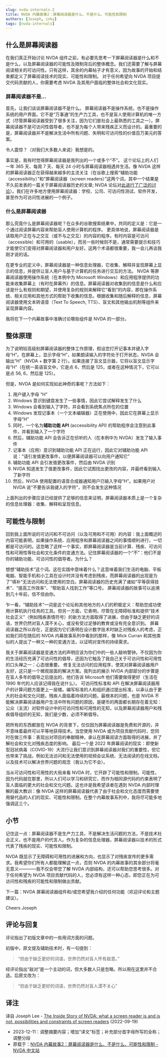 ```yaml
---
slug: nvda-internals-2
title: NVDA 内幕故事2：屏幕阅读器是什么、不是什么、可能性和限制
authors: [Joseph, inky]
tags: [nvda-internals]
---
```


## 什么是屏幕阅读器

在我们真正开始讨论 NVDA 组件之前，有必要先思考一下屏幕阅读器是什么和不是什么，以及屏幕阅读器的可能性及限制背后的整体概念。我们还需要了解与屏幕阅读相关的可访问性。只有这样，其余的内幕帖子才有意义，因为故事的开始和结束都定义了屏幕阅读技术的现实、可能性和限制。
对于任何希望向 NVDA 项目提交代码贡献的人，你需要考虑 NVDA 及其用户面临的整体社会和文化现实。

<!-- truncate -->

### 屏幕阅读器不是...

首先，让我们谈谈屏幕阅读器不是什么。
  屏幕阅读器不是操作系统，也不是操作系统的用户界面。它不是“万事通”的生产力工具，也不是盲人使用计算机的唯一方式（尽管屏幕阅读器受到了很多关注，因为它们是社会上最熟悉的工具之一）。屏幕阅读器不是可访问性倡导者，也不是为每个人带来残疾正义而设计的。最重要的是，屏幕阅读器并不是解决生活中所有问题、失明和可访问性的价值百万美元的答案。

令人震惊？（对我们大多数人来说）我想是的。

事实是，我有时觉得屏幕阅读器是我列出的一个或多个“不”。
  这个论坛上的人们一年 365 天、每周 7 天、每天 24 小时与屏幕阅读器相遇并生活。像 NVDA 这样的屏幕阅读器正在获得越来越多的主流关注（在谷歌上搜索“辅助功能（accessibility）”和“屏幕阅读器（screen readers）”这两个词，其中一个结果是不久前发表的一篇关于屏幕阅读器历史的文章; NVDA 论坛对[此进行了广泛的讨论][2]）。我们在许多地方使用屏幕阅读器：学校、公司、可访问性测试、软件开发，甚至作为可访问性进展的一个例子。

### 什么是屏幕阅读器

那么究竟什么是屏幕阅读器呢？在众多的谷歌搜索结果中，共同的定义是：它是一个通过阅读屏幕内容来帮助盲人使用计算机的程序。
  更具体地说，屏幕阅读器是读取用户正在与之交互（或不与之交互）的内容的程序。有时内容是可访问（accessible）和可用的（usable），而另一些时候则不是，通常需要提示和技巧才能使它们变得对屏幕阅读器和用户友好。这两个术语都很重要，我一会儿再谈我刚才说的话。

在更专业的定义中，屏幕阅读器是一种信息处理器，它收集、解释并呈现屏幕上显示的信息，并提供让盲人用户与基于计算机的任务进行交互的方法。
  NVDA 等屏幕阅读器使用操作系统（在本例中为 Microsoft Windows）和应用程序提供的功能来收集屏幕上（有时在屏幕外）的信息。屏幕阅读器对收集到的信息是什么和应该是什么有规则和期望，并使用复杂的规则来解释它“看到”的内容，即在操作系统、相关应用和其他方式的帮助下收集的信息。根据收集和随后解释的信息，屏幕阅读器使用文本转语音（Text To Speech, TTS）、盲文和其他输出机制等组件来呈现屏幕内容。

我将在下一个内幕故事中准确讨论哪些组件是 NVDA 的一部分。

## 整体原理

为了说明较高级别屏幕阅读器的整体工作原理，假设您打开记事本并键入字母“H”。在屏幕上，显示字母“H”，如果朗读输入的字符处于打开状态，NVDA 会输出“H”（NVDA + 数字第 2 行）。如果连接了盲文显示器，它将以盲文显示字母“H”（在统一英语盲文中，它是点 6，然后是 125，或者在这种情况下，它可以是点 56, 6，然后是 125）。

但是，NVDA 是如何实现如此神奇的事呢？方法如下：

1. 用户键入字母 “H”  
1. Windows 意识到键盘发生了一些事情，因此它尝试解释发生了什么  
1. Windows 会看到输入了字符，并会看到系统焦点所在的位置
1. Windows 发现记事本（一个文本编辑器）正在使用中，因此它在屏幕上显示字母“H” 
1. 同时，一个名为**辅助功能 API** (accessibility API) 的帮助程序会注意到此事件，并看到输入了一个字符 
1. 然后，辅助功能 API 会告诉正在侦听的人（在本例中为 NVDA）发生了输入事件 
1. 记事本（应用）意识到辅助功能 API 正在运行，因此它对辅助功能 API 说：“请引发值更改事件，以便屏幕阅读器可以向用户通知它” 
1. 辅助功能 API 会引发值更改事件，然后由 NVDA 识别 
1. NVDA 知道发生了值更改事件，因此它试图找出更改的内容，并最终看到输入了新字符 
1. 然后，NVDA 使用配置的语音合成器通知用户已输入字母“H”。如果用户对 NVDA 说“不要告诉我键入的字符”，则不会发生这种情况

上面列出的步骤应该已经提供了足够的信息来证明，屏幕阅读器本质上是一个复杂的信息处理器：收集、解释和呈现信息。

## 可能性与限制

回到我上面所说的可访问和不可访问（以及可用和不可用）的内容：我上面概述的内容可能表明，如果操作系统、应用程序和屏幕阅读器之间的事情顺利进行，一切都是可访问的。这忽略了这样一个事实，即屏幕阅读器是当前计算、残疾、可访问性和可用性等社会和文化条件的变通方法。记住屏幕阅读器的一个“不”：他们不是你的辅助功能、可访问性的倡导者。为什么？

想想“辅助技术”这个词。这在实践中意味着什么？这意味着我们生活的电脑、平板电脑、智能手机和小工具在设计时并没有考虑到残疾，而屏幕阅读器的出现是为了“填补”无法访问和无法使用的空白。屏幕阅读器的历史充满了诸如“平等获得技术”、“提高工作效率”、“帮助盲人找到工作”等口号。
  屏幕阅读器的故事可以追溯到几十年前，信不信由你。

乍一看，“辅助技术”一词是这个论坛和其他地方的人们的积极定义：帮助您成功使用计算机执行任务的工具。但另一方面，它表明，尽管在无障碍标准和提供“技术社会正义”（例如残疾表情符号）的新方法方面取得了进展，但由于缺乏更好的词语，世界仍然对盲人漠不关心，或没有受过足够的教育或没有完全意识到。
  屏幕阅读器之所以存在，正是因为它们表明在设计数字技术时缺乏对残疾人的考虑，正如我们将在随后的 NVDA 内幕故事系列中看到的那样，像 Mick Curran 和其他类似的人提出了一种又一种的变通方法，以证明对宣传的持续需求。

我关于屏幕阅读器是变通方法的声明应该为你们中的一些人敲响警钟。不仅因为你的生活经历充满了可访问性的倡导，还因为它触及了我自己关于可访问性和可用性的口头禅之一：心态很重要。
  修复无法访问的应用程序，使其对屏幕阅读器用户友好，这只是一个微观层面的解决方案。我列出的展示 NVDA 内部部分的步骤是在盲人多年的倡导之后提出的，他们告诉 Microsoft 他们需要做得更好（生活在 1990 年代的人应该记得我在说什么）。
  可访问性标准和 API 在解决屏幕阅读器用户的计算问题方面更上一层楼。编写标准的人和组织通过提出标准，以承认由于更大的社会和文化问题，残疾人面临着持续的问题。最根本的问题，也是 NVDA 不能解决屏幕阅读器用户生活中所有问题的原因，是硬币的两面都长期存在着无知：公众（主流）对软件设计中的可访问性和可用性的无知，以及屏幕阅读器用户和残疾倡导组织的无知，我们是少数，必须不断倡导。

把所有的东西都放在 NVDA 的背景下，仅仅因为屏幕阅读器是免费和开源的，并不意味着最终可以平等地获得技术。当您使用 NVDA 或为项目贡献代码时，您同时在做三件事：表现出对项目的奉献精神，承认在屏幕阅读方面取得的进展，并了解社会和文化对残疾态度的影响。
  最后一个是 2022 年屏幕阅读的现实：即使新型冠状病毒（COVID-19）大流行让我们意识到屏幕阅读器对我们的重要性，但它也带来了挑战，例如无法访问和无法使用的视频会议系统、无法阅读的在线文档，以及技术可以解决世界问题的观念（我认为它不会）。

当从可访问性和可用性的大局来看 NVDA 时，它开辟了可能性和限制。可能性，因为代码就在那里，所以人们可以学习和研究它，而作为相同源代码的约束表明了盲人面临的更大的社会和文化问题。这也许是我希望读者在遇到 NVDA 内部时理解的最大教训：像 NVDA 这样的屏幕阅读器代表了由于社会和文化态度而需要使用替代品的人们的现实、可能性和限制。在整个内幕故事系列中，我将尽可能多地强调这三个。

## 小节

记住这一点：屏幕阅读器不是生产力工具，不是解决生活问题的方法，不是技术社会正义，也不是用户的代言人。作为复杂的信息处理器，屏幕阅读器以技术的形式代表了残疾的现实、可能性和限制。

NVDA 既显示了无障碍和可用性的进展和方向，也显示了对残疾宣传的更多需求。我希望你们所有人都能理解这一点，否则 NVDA 的内幕故事的其余部分将毫无意义————我不仅会带您了解 NVDA 内部结构，还可以帮助您思考很多。对于任何希望为 NVDA 项目贡献代码的人，您必须有这样一种心态，即您正在为可访问性和残疾的可能性和限制做出贡献。

下一篇：NVDA 屏幕阅读器组件和/或您希望我介绍的任何功能（欢迎评论和主题建议）。

Cheers
Joseph

## 评论与回复

评论指出了初版文章中的一些用词方面的问题。

初版中，原文提及辅助技术时，有一句提到：
> “但由于缺乏更好的词语，世界仍然对盲人怀有敌意。”

经评论指出“敌对”是一个主动的词，但大多数人只是忽略，所以用在这里并不合适。后原文改为：
> “但由于缺乏更好的词语，世界仍然对盲人漠不关心”

## 译注

译自 Joseph Lee - [The Inside Story of NVDA: what a screen reader is and is not, possibilities and constraints of screen readers][1] (2022-09-19)

- 2023-12-11：调整摘要内容；增加“译文”标签；补充部分首字母所写的全称；调整分段
- 原载于：[NVDA 内幕故事2：屏幕阅读器是什么、不是什么、可能性和限制 - NVDA 中文站](https://nvdacn.com/index.php/archives/1292/)

[1]: https://nvda.groups.io/g/nvda/message/99532
[2]: https://nvda.groups.io/g/nvda/topic/92394151#98171
